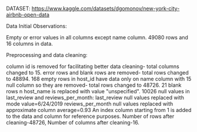 DATASET: https://www.kaggle.com/datasets/dgomonov/new-york-city-airbnb-open-data

Data Initial Observations:

  Empty or error values in all columns except name column.
  49080 rows and 16 columns in data.
    
Preprocessing and data cleaning:

  column id is removed for facilitating better data cleaning- total columns changed to 15.
  error rows and blank rows are removed- total rows changed to 48894.
  168 empty rows in host_id have data only on name column with 15 null column so they are removed- total rows changed to 48726.
  21 blank rows n host_name is replaced with value "unspecified".
  10026 null values in last_review and reviews_per_month:
      last_review null values replaced with mode value=6/24/2019
      reviews_per_month null values replaced with approximate column average=0.93
  An index column starting from 1 is added to the data and column for reference purposes.
  Number of rows after cleaning-48726, Number of columns after cleaning-16.

  
